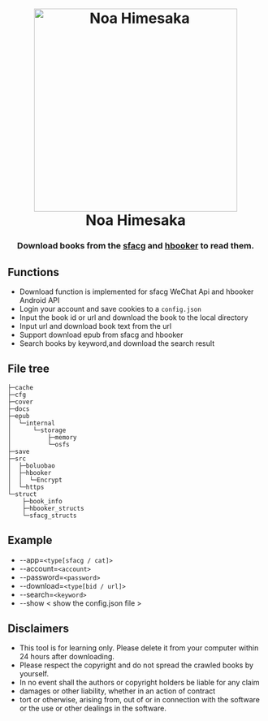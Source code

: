 <h1 align="center">
  <img src="./docs/81841388.png" width="400" height='' alt="Noa Himesaka">
  <br>Noa Himesaka<br>  
</h1>
<h3 align="center">
    Download books from the <a href="https://book.sfacg.com/">sfacg</a> and 
    <a href="https://app.hbooker.com/">hbooker</a> to read them. 
    
</h3> 


## **Functions**
 - Download function is implemented for sfacg WeChat Api and hbooker Android API
 - Login your account and save cookies to a ```config.json```
 - Input the book id or url and download the book to the local directory
 - Input url and download book text from the url
 - Support download epub from sfacg and hbooker
 - Search books by keyword,and download the search result

## **File tree**
``` 
├─cache
├─cfg
├─cover
├─docs
├─epub
│  └─internal
│      └─storage
│          ├─memory
│          └─osfs
├─save
├─src
│  ├─boluobao
│  ├─hbooker
│  │  └─Encrypt
│  └─https
└─struct
    ├─book_info
    ├─hbooker_structs
    └─sfacg_structs
```
## **Example**

- --app=```<type[sfacg / cat]>```
- --account=```<account>```
- --password=```<password>```
- --download=```<type[bid / url]>``` 
- --search=```<keyword>```
- --show  < show the config.json file >
 
## **Disclaimers**
- This tool is for learning only. Please delete it from your computer within 24 hours after downloading.
- Please respect the copyright and do not spread the crawled books by yourself.
- In no event shall the authors or copyright holders be liable for any claim
- damages or other liability, whether in an action of contract
- tort or otherwise, arising from, out of or in connection with the software or the use or other dealings in the
  software.

 
